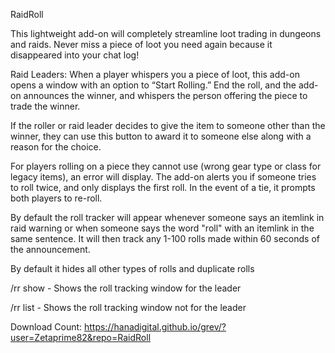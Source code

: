 RaidRoll

This lightweight add-on will completely streamline loot trading in dungeons and raids. 
Never miss a piece of loot you need again because it disappeared into your chat log!

Raid Leaders: When a player whispers you a piece of loot, this add-on opens a window with an option to “Start Rolling.” End the roll, 
and the add-on announces the winner, and whispers the person offering the piece to trade the winner.

If the roller or raid leader decides to give the item to someone other than the winner, 
they can use this button to award it to someone else along with a reason for the choice.

For players rolling on a piece they cannot use (wrong gear type or class for legacy items), an error will display. 
The add-on alerts you if someone tries to roll twice, and only displays the first roll. In the event of a tie, it prompts both players to re-roll.

By default the roll tracker will appear whenever someone says an itemlink in raid warning or when someone says the word "roll" with an 
itemlink in the same sentence. It will then track any 1-100 rolls made within 60 seconds of the announcement. 

By default it hides all other types of rolls and duplicate rolls

/rr show - Shows the roll tracking window for the leader

/rr list - Shows the roll tracking window not for the leader

Download Count: https://hanadigital.github.io/grev/?user=Zetaprime82&repo=RaidRoll
